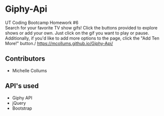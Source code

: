 # Giphy-Api
UT Coding Bootcamp Homework #6\
Search for your favorite TV show gifs! Click the buttons provided to explore shows or add your own. Just click on the gif you want to play or pause. Additionally, if you'd like to add more options to the page, click the "Add Ten More!" button./
https://mcollums.github.io/Giphy-Api/

## Contributors
* Michelle Collums

## API's used
* Giphy API
* jQuery
* Bootstrap

